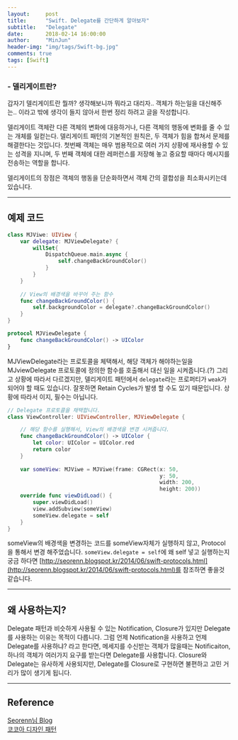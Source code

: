 ```yaml
---
layout:     post
title:      "Swift. Delegate를 간단하게 알아보자"
subtitle:   "Delegate"
date:       2018-02-14 16:00:00
author:     "MinJun"
header-img: "img/tags/Swift-bg.jpg"
comments: true 
tags: [Swift]
---
```


### - 델리게이트란?

갑자기 델리게이트란 뭘까? 생각해보니까 뭐라고 대리자.. 객체가 하는일을 대신해주는.. 이라고 밖에 생각이 들지 않아서 한번 정리 하려고 글을 작성합니다. 

델리게이트 객체란 다른 객체의 변화에 대응하거나, 다른 객체의 행동에 변화를 줄 수 있는 개체를 일컫는다. 델리게이트 패턴의 기본적인 원칙은, 두 객체가 힘을 합쳐서 문제를 해결한다는 것입니다. 첫번째 객체는 매우 범용적으로 여러 가지 상황에 재사용할 수 있는 성격을 지니며, 두 번째 객체에 대한 레퍼런스를 저장해 놓고 중요할 때마다 메시지를 전송하는 역할을 합니다. 

델리게이트의 장점은 객체의 행동을 단순화하면서 객체 간의 결합성을 최소화시키는데 있습니다. 

---

## 예제 코드 <br> 

```swift
class MJViwe: UIView {
    var delegate: MJViewDelegate? {
        willSet{
            DispatchQueue.main.async {
                self.changeBackGroundColor()
            }
        }
    }
    
    // View의 배경색을 바꾸어 주는 함수
    func changeBackGroundColor() {
        self.backgroundColor = delegate?.changeBackGroundColor()
    }
}

protocol MJViewDelegate {
    func changeBackGroundColor() -> UIColor
}
``` 


MJViewDelegate라는 프로토콜을 체택해서, 해당 객체가 해야하는일을 MJviewDelegate 프로토콜에 정의한 함수를 호출해서 대신 일을 시켜줍니다.(?) 그리고 상황에 따라서 다르겠지만, 델리게이트 패턴에서 `delegate`라는 프로퍼티가 `weak`가 되어야 할 때도 있습니다. 잘못하면 Retain Cycles가 발생 할 수도 있기 때문입니다. 상황에 따라서 이지, 필수는 아닙니다. <br>


```swift
// Delegate 프로토콜을 채택합니다.
class ViewController: UIViewController, MJViewDelegate {

	// 해당 함수를 실행해서, View의 배경색을 변경 시켜줍니다.
    func changeBackGroundColor() -> UIColor {
        let color: UIColor = UIColor.red
        return color
    }
    
    var someView: MJViwe = MJViwe(frame: CGRect(x: 50,
                                                y: 50,
                                                width: 200,
                                                height: 200))
    override func viewDidLoad() {
        super.viewDidLoad()
        view.addSubview(someView)
        someView.delegate = self
    }
}
``` 

someView의 배경색을 변경하는 코드를 someView자체가 실행하지 않고, Protocol을 통해서 변경 해주었습니다. `someView.delegate = self`에 왜 self 넣고 실행하는지 궁금 하다면 [http://seorenn.blogspot.kr/2014/06/swift-protocols.html](http://seorenn.blogspot.kr/2014/06/swift-protocols.html)를 참조하면 좋을것 같습니다. <br>

---

## 왜 사용하는지?

Delegate 패턴과 비슷하게 사용될 수 있는 Notification, Closure가 있지만 Delegate를 사용하는 이유는 목적이 다릅니다. 그럼 언제 Notification을 사용하고 언제 Delegate를 사용하냐? 라고 한다면, 메세지를 수신받는 객체가 많을때는 Notificaiton, 하나의 객체가 여러가지 요구를 받는다면 Delegate를 사용합니다. Closure와 Delegate는 유사하게 사용되지만, Delegate를 Closure로 구현하면 불편하고 고민 거리가 많이 생기게 됩니다. 

---

## Reference 

[Seorenn님 Blog](http://seorenn.blogspot.kr/2015/01/swift-delegation-pattern.html)<br>
[코코아 디자인 패턴](http://book.naver.com/bookdb/book_detail.nhn?bid=6461501)




